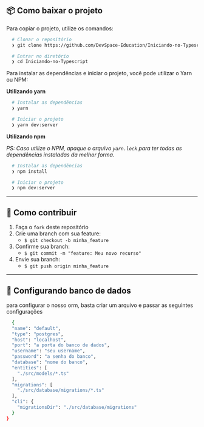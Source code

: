 ## 📦️ Como baixar o projeto

Para copiar o projeto, utilize os comandos:

```bash
  # Clonar o repositório
  ❯ git clone https://github.com/DevSpace-Education/Iniciando-no-Typescript.git

  # Entrar no diretório
  ❯ cd Iniciando-no-Typescript
```
Para instalar as dependências e iniciar o projeto, você pode utilizar o Yarn ou NPM:

**Utilizando yarn**

```bash
  # Instalar as dependências
  ❯ yarn

  # Iniciar o projeto
  ❯ yarn dev:server
```

**Utilizando npm**

*PS: Caso utilize o NPM, apaque o arquivo `yarn.lock` para ter todas as dependências instaladas da melhor forma.*

```bash
  # Instalar as dependências
  ❯ npm install

  # Iniciar o projeto
  ❯ npm dev:server
```

---

## 🤔️ Como contribuir

1. Faça o `fork` deste repositório
2. Crie uma branch com sua feature:
   - `$ git checkout -b minha_feature`
3. Confirme sua branch:
   - `$ git commit -m "feature: Meu novo recurso"`
4. Envie sua branch:
   - `$ git push origin minha_feature`

---

## :rocket: Configurando banco de dados

para configurar o nosso orm, basta criar um arquivo e passar as seguintes configurações

```bash
  {
  "name": "default",
  "type": "postgres",
  "host": "localhost",
  "port": "a porta do banco de dados",
  "username": "seu username",
  "password": "a senha do banco",
  "database": "nome do banco",
  "entities": [
    "./src/models/*.ts"
  ],
  "migrations": [
    "./src/database/migrations/*.ts"
  ],
  "cli": {
    "migrationsDir": "./src/database/migrations"
  }
}
```